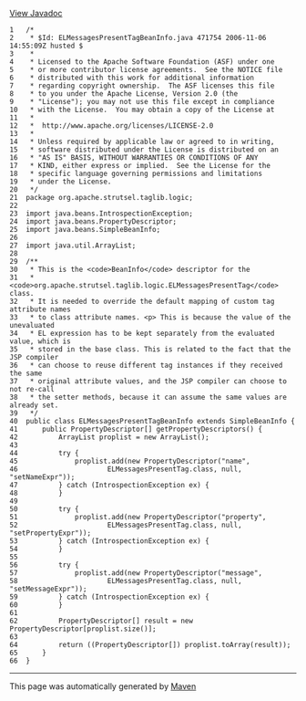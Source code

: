 [View Javadoc](../../../../../../apidocs/org/apache/strutsel/taglib/logic/ELMessagesPresentTagBeanInfo.html.md)


    1   /*
    2    * $Id: ELMessagesPresentTagBeanInfo.java 471754 2006-11-06 14:55:09Z husted $
    3    *
    4    * Licensed to the Apache Software Foundation (ASF) under one
    5    * or more contributor license agreements.  See the NOTICE file
    6    * distributed with this work for additional information
    7    * regarding copyright ownership.  The ASF licenses this file
    8    * to you under the Apache License, Version 2.0 (the
    9    * "License"); you may not use this file except in compliance
    10   * with the License.  You may obtain a copy of the License at
    11   *
    12   *  http://www.apache.org/licenses/LICENSE-2.0
    13   *
    14   * Unless required by applicable law or agreed to in writing,
    15   * software distributed under the License is distributed on an
    16   * "AS IS" BASIS, WITHOUT WARRANTIES OR CONDITIONS OF ANY
    17   * KIND, either express or implied.  See the License for the
    18   * specific language governing permissions and limitations
    19   * under the License.
    20   */
    21  package org.apache.strutsel.taglib.logic;
    22  
    23  import java.beans.IntrospectionException;
    24  import java.beans.PropertyDescriptor;
    25  import java.beans.SimpleBeanInfo;
    26  
    27  import java.util.ArrayList;
    28  
    29  /**
    30   * This is the <code>BeanInfo</code> descriptor for the
    31   * <code>org.apache.strutsel.taglib.logic.ELMessagesPresentTag</code> class.
    32   * It is needed to override the default mapping of custom tag attribute names
    33   * to class attribute names. <p> This is because the value of the unevaluated
    34   * EL expression has to be kept separately from the evaluated value, which is
    35   * stored in the base class. This is related to the fact that the JSP compiler
    36   * can choose to reuse different tag instances if they received the same
    37   * original attribute values, and the JSP compiler can choose to not re-call
    38   * the setter methods, because it can assume the same values are already set.
    39   */
    40  public class ELMessagesPresentTagBeanInfo extends SimpleBeanInfo {
    41      public PropertyDescriptor[] getPropertyDescriptors() {
    42          ArrayList proplist = new ArrayList();
    43  
    44          try {
    45              proplist.add(new PropertyDescriptor("name",
    46                      ELMessagesPresentTag.class, null, "setNameExpr"));
    47          } catch (IntrospectionException ex) {
    48          }
    49  
    50          try {
    51              proplist.add(new PropertyDescriptor("property",
    52                      ELMessagesPresentTag.class, null, "setPropertyExpr"));
    53          } catch (IntrospectionException ex) {
    54          }
    55  
    56          try {
    57              proplist.add(new PropertyDescriptor("message",
    58                      ELMessagesPresentTag.class, null, "setMessageExpr"));
    59          } catch (IntrospectionException ex) {
    60          }
    61  
    62          PropertyDescriptor[] result = new PropertyDescriptor[proplist.size()];
    63  
    64          return ((PropertyDescriptor[]) proplist.toArray(result));
    65      }
    66  }

------------------------------------------------------------------------

This page was automatically generated by [Maven](http://maven.apache.org/)
